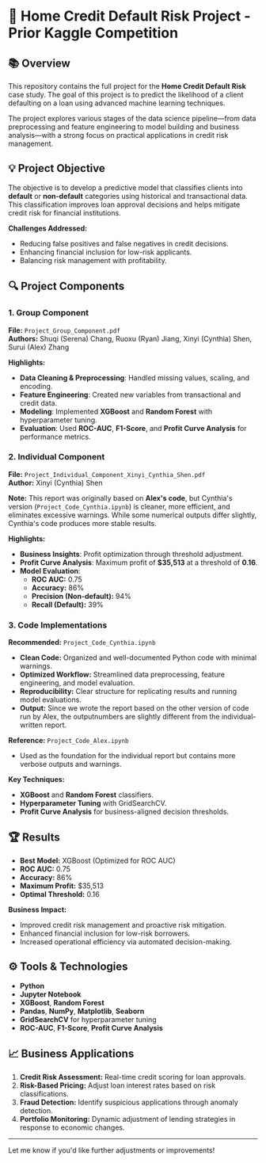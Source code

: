 # 🏦 Home Credit Default Risk Project - Prior Kaggle Competition

## 📚 Overview

This repository contains the full project for the **Home Credit Default Risk** case study. The goal of this project is to predict the likelihood of a client defaulting on a loan using advanced machine learning techniques.

The project explores various stages of the data science pipeline—from data preprocessing and feature engineering to model building and business analysis—with a strong focus on practical applications in credit risk management.


## 💡 Project Objective

The objective is to develop a predictive model that classifies clients into **default** or **non-default** categories using historical and transactional data. This classification improves loan approval decisions and helps mitigate credit risk for financial institutions.

**Challenges Addressed:**  
- Reducing false positives and false negatives in credit decisions.  
- Enhancing financial inclusion for low-risk applicants.  
- Balancing risk management with profitability.


## 🔍 Project Components

### 1. **Group Component**  
**File:** `Project_Group_Component.pdf`  
**Authors:** Shuqi (Serena) Chang, Ruoxu (Ryan) Jiang, Xinyi (Cynthia) Shen, Surui (Alex) Zhang  

**Highlights:**  
- **Data Cleaning & Preprocessing**: Handled missing values, scaling, and encoding.  
- **Feature Engineering**: Created new variables from transactional and credit data.  
- **Modeling**: Implemented **XGBoost** and **Random Forest** with hyperparameter tuning.  
- **Evaluation**: Used **ROC-AUC**, **F1-Score**, and **Profit Curve Analysis** for performance metrics.


### 2. **Individual Component**  
**File:** `Project_Individual_Component_Xinyi_Cynthia_Shen.pdf`  
**Author:** Xinyi (Cynthia) Shen  

**Note:** This report was originally based on **Alex's code**, but Cynthia's version (`Project_Code_Cynthia.ipynb`) is cleaner, more efficient, and eliminates excessive warnings. While some numerical outputs differ slightly, Cynthia's code produces more stable results.

**Highlights:**  
- **Business Insights**: Profit optimization through threshold adjustment.  
- **Profit Curve Analysis**: Maximum profit of **$35,513** at a threshold of **0.16**.  
- **Model Evaluation**:  
  - **ROC AUC:** 0.75  
  - **Accuracy:** 86%  
  - **Precision (Non-default):** 94%  
  - **Recall (Default):** 39%  

### 3. **Code Implementations**  
**Recommended:** `Project_Code_Cynthia.ipynb`  
- **Clean Code:** Organized and well-documented Python code with minimal warnings.  
- **Optimized Workflow:** Streamlined data preprocessing, feature engineering, and model evaluation.  
- **Reproducibility:** Clear structure for replicating results and running model evaluations.
- **Output:** Since we wrote the report based on the other version of code run by Alex, the outputnumbers are slightly different from the individual-written report.

**Reference:** `Project_Code_Alex.ipynb`  
- Used as the foundation for the individual report but contains more verbose outputs and warnings.

**Key Techniques:**  
- **XGBoost** and **Random Forest** classifiers.  
- **Hyperparameter Tuning** with GridSearchCV.  
- **Profit Curve Analysis** for business-aligned decision thresholds.

## 🏆 Results

- **Best Model:** XGBoost (Optimized for ROC AUC)  
- **ROC AUC:** 0.75  
- **Accuracy:** 86%  
- **Maximum Profit:** $35,513  
- **Optimal Threshold:** 0.16  

**Business Impact:**  
- Improved credit risk management and proactive risk mitigation.  
- Enhanced financial inclusion for low-risk borrowers.  
- Increased operational efficiency via automated decision-making.

## ⚙️ Tools & Technologies

- **Python**  
- **Jupyter Notebook**  
- **XGBoost**, **Random Forest**  
- **Pandas**, **NumPy**, **Matplotlib**, **Seaborn**  
- **GridSearchCV** for hyperparameter tuning  
- **ROC-AUC**, **F1-Score**, **Profit Curve Analysis**

## 📈 Business Applications

1. **Credit Risk Assessment:** Real-time credit scoring for loan approvals.  
2. **Risk-Based Pricing:** Adjust loan interest rates based on risk classifications.  
3. **Fraud Detection:** Identify suspicious applications through anomaly detection.  
4. **Portfolio Monitoring:** Dynamic adjustment of lending strategies in response to economic changes.

---

Let me know if you'd like further adjustments or improvements!
